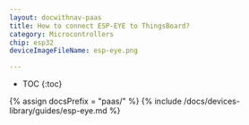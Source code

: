 ```yaml
---
layout: docwithnav-paas
title: How to connect ESP-EYE to ThingsBoard?
category: Microcontrollers
chip: esp32
deviceImageFileName: esp-eye.png

---
```


* TOC
{:toc}

{% assign docsPrefix = "paas/" %}
{% include /docs/devices-library/guides/esp-eye.md %}
